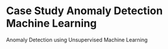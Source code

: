 # Case Study Anomaly Detection Machine Learning
Anomaly Detection using Unsupervised Machine Learning 
